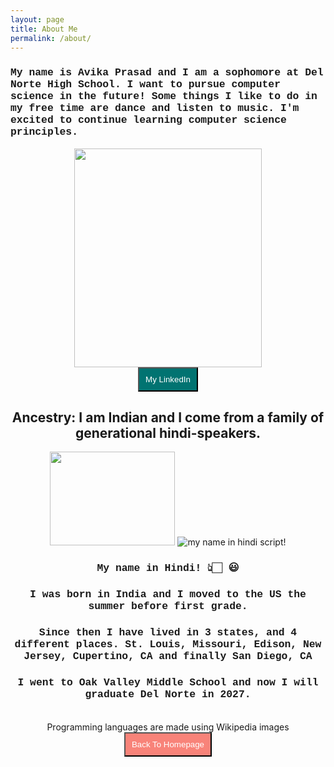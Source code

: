 ```yaml
---
layout: page
title: About Me
permalink: /about/
---
```


<h3 style="font-family: Courier New"> <strong> My name is Avika Prasad and I am a sophomore at Del Norte High School. I want to pursue computer science in the future! Some things I like to do in my free time are dance and listen to music. I'm excited to continue learning computer science principles. </strong> </h3>

<div>
<center>
<img src="{{site.baseurl}}/images/avika.png" width="300" height ="350"/>
<div>
<a href="https://www.linkedin.com/in/avika-prasad-157b332a6/" target="_blank">
<button style="background-color: #017371; color: white; padding: 10px">My LinkedIn</button>
</a>
<br>

<h2> <strong> Ancestry: I am Indian and I come from a family of generational hindi-speakers. </strong> </h2>
<span>
<img src="{{site.baseurl}}/images/indian flag.gif" width="200" height="150"> 
<img src="{{site.baseurl}}/images/avika_in_hindi.png" alt="my name in hindi script!">
<h3 style="font-family: Courier New"> <strong> My name in Hindi!  👆🏻 😃 </strong> </h3>
</span>

<h3 style="font-family: Courier New"> <strong>  I was born in India and I moved to the US the summer before first grade.</strong> </h3>
<h3 style="font-family: Courier New"> <strong> Since then I have lived in 3 states, and 4 different places. St. Louis, Missouri, Edison, New Jersey, Cupertino, CA and finally San Diego, CA</strong> </h3>

<h3 style="font-family: Courier New"> <strong>I went to Oak Valley Middle School and now I will graduate Del Norte in 2027.</strong> </h3>

<br>

<comment>
Programming languages are made using Wikipedia images
</comment>

<br>

<style>
    /* Style looks pretty compact, 
       - grid-container and grid-item are referenced the code 
    */
    .grid-container {
        display: grid;
        grid-template-columns: repeat(auto-fill, minmax(150px, 1fr)); /* Dynamic columns */
        gap: 10px;
        align-items: center;
    }
    .grid-item {
        text-align: center;
    }
    .grid-item img {
        width: 100%;
        height: 100px; /* Fixed height for uniformity */
        object-fit: contain; /* Ensure the image fits within the fixed height */
    }
    .grid-item p {
        margin: 5px 0; /* Add some margin for spacing */
    }

    .image-gallery {
        display: flex;
        flex-wrap: nowrap;
        overflow-x: auto;
        gap: 10px;
        }

    .image-gallery img {
        max-height: 150px;
        object-fit: cover;
        border-radius: 5px;
    }
</style>

<!-- This grid_container class is used by CSS styling and the id is used by JavaScript connection -->
<div class="grid-container" id="grid_container">
    <!-- content will be added here by JavaScript -->
</div>

<script>
    // 1. Make a connection to the HTML container defined in the HTML div
    var container = document.getElementById("grid_container"); // This container connects to the HTML div

    // 2. Define a JavaScript object for our http source and our data rows for the Living in the World grid
    var http_source = "https://upload.wikimedia.org/wikipedia/commons/";
    var living_in_the_world = [
    {"flag": "c/c3/Python-logo-notext.svg", "greeting": "Python", "description": "I've learned"},
    {"flag": "3/38/HTML5_Badge.svg", "greeting": "HTML", "description": "I'm learning"},
    {"flag": "6/62/CSS3_logo.svg", "greeting": "CSS", "description": "I'm learning"},
    {"flag": "9/99/Unofficial_JavaScript_logo_2.svg", "greeting": "JavaScript", "description": "I want to learn"}
];

    // 3a. Consider how to update style count for size of container
    // The grid-template-columns has been defined as dynamic with auto-fill and minmax

    // 3b. Build grid items inside of our container for each row of data
    for (const location of living_in_the_world) {
        // Create a "div" with "class grid-item" for each row
        var gridItem = document.createElement("div");
        gridItem.className = "grid-item";  // This class name connects the gridItem to the CSS style elements
        // Add "img" HTML tag for the flag
        var img = document.createElement("img");
        img.src = http_source + location.flag; // concatenate the source and flag
        img.alt = location.flag + " Flag"; // add alt text for accessibility

        // Add "p" HTML tag for the description
        var description = document.createElement("p");
        description.textContent = location.description; // extract the description

        // Add "p" HTML tag for the greeting
        var greeting = document.createElement("p");
        greeting.textContent = location.greeting;  // extract the greeting

        // Append img and p HTML tags to the grid item DIV
        gridItem.appendChild(img);
        gridItem.appendChild(description);
        gridItem.appendChild(greeting);

        // Append the grid item DIV to the container DIV
        container.appendChild(gridItem);
    }
</script>

<div>
<a href="http://127.0.0.1:4100/avika_2025/">
<button style="background-color: #F88379; color: white; padding: 10px"> Back To Homepage </button> </a>
</div>

<!-- Adding Changing Background Color -->
<script>
  let colors = ["#FFFAF0", "#FFFACD", "#E6E6FA", "#F5FFFA"];
  let currentColor = 0;
  setInterval(function() {
    document.body.style.backgroundColor = colors[currentColor];
    currentColor = (currentColor + 1) % colors.length;
  }, 5000); // Change color every 5 seconds
</script>